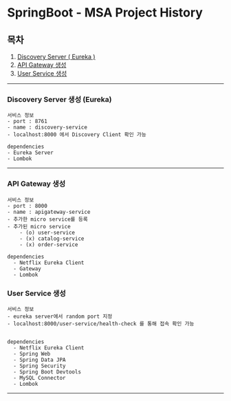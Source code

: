 # SpringBoot - MSA Project History

## 목차

1. [Discovery Server ( Eureka )](###Discovery-Server-생성-(Eureka))
2. [API Gateway 생성](###API-Gateway-생성)
3. [User Service 생성](###User-Service-생성)

---


### Discovery Server 생성 (Eureka)

```
서비스 정보
- port : 8761
- name : discovery-service
- localhost:8000 에서 Discovery Client 확인 가능

dependencies
- Eureka Server
- Lombok
```

---

  
### API Gateway 생성

```
서비스 정보
- port : 8000
- name : apigateway-service
- 추가한 micro service를 등록
- 추가된 micro service
    - (o) user-service 
    - (x) catalog-service
    - (x) order-service

dependencies
  - Netflix Eureka Client
  - Gateway
  - Lombok

```
### User Service 생성

```
서비스 정보
- eureka server에서 random port 지정
- localhost:8000/user-service/health-check 를 통해 접속 확인 가능


dependencies
  - Netflix Eureka Client
  - Spring Web
  - Spring Data JPA
  - Spring Security
  - Spring Boot Devtools
  - MySQL Connector
  - Lombok
```

---

